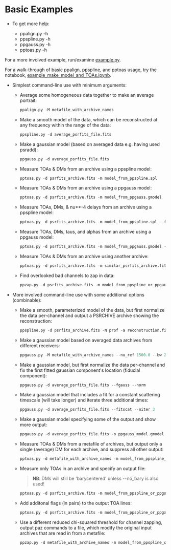 Basic Examples
==============


* To get more help:

  - ppalign.py -h
  - ppspline.py -h
  - ppgauss.py -h
  - pptoas.py -h


For a more involved example, run/examine [example.py][examplepy].

For a walk-through of basic ppalign, ppspline, and pptoas usage, try the notebook, [example_make_model_and_TOAs.ipynb][examplenb].

* Simplest command-line use with minimum arguments:

  - Average some homogeneous data together to make an average portrait:
    ```python
    ppalign.py -M metafile_with_archive_names
    ```

  - Make a smooth model of the data, which can be reconstructed at any frequency within the range of the data:
    ```python
    ppspline.py -d average_psrfits_file.fits
    ```

  - Make a gaussian model (based on averaged data e.g. having used psradd):
    ```python
    ppgauss.py -d average_psrfits_file.fits
    ```

  - Measure TOAs & DMs from an archive using a ppspline model:
    ```python
    pptoas.py -d psrfits_archive.fits -m model_from_ppspline.spl
    ```

  - Measure TOAs & DMs from an archive using a ppgauss model:
    ```python
    pptoas.py -d psrfits_archive.fits -m model_from_ppgauss.gmodel
    ```

  - Measure TOAs, DMs, & nu**-4 delays from an archive using a ppspline model:
    ```python
    pptoas.py -d psrfits_archive.fits -m model_from_ppspline.spl --fit_dt4
    ```

  - Measure TOAs, DMs, taus, and alphas from an archive using a ppgauss model:
    ```python
    pptoas.py -d psrfits_archive.fits -m model_from_ppgauss.gmodel -fit_scat
    ```

  - Measure TOAs & DMs from an archive using another archive:
    ```python
    pptoas.py -d psrfits_archive.fits -m similar_psrfits_archive.fits
    ```

  - Find overlooked bad channels to zap in data:
    ```python
    ppzap.py -d psrfits_archive.fits -m model_from_ppspline_or_ppgauss
    ```

* More involved command-line use with some additional options (combinable):

  - Make a smooth, parameterized model of the data, but first normalize the data per-channel and output a PSRCHIVE archive showing the reconstruction:
    ```python
    ppspline.py -d psrfits_archive.fits -N prof -a reconstruction.fits
    ```

  - Make a gaussian model based on averaged data archives from different receivers:
    ```python
    ppgauss.py -M metafile_with_archive_names --nu_ref 1500.0 --bw 200.0
    ```

  - Make a gaussian model, but first normalize the data per-channel and fix the first fitted gaussian component's location (fiducial component):
    ```python
    ppgauss.py -d average_psrfits_file.fits --fgauss --norm
    ```

  - Make a gaussian model that includes a fit for a constant scattering timescale (will take longer) and iterate three additional times:
    ```python
    ppgauss.py -d average_psrfits_file.fits --fitscat --niter 3
    ```

  - Make a gaussian model specifying some of the output and show more output:
    ```python
    ppgauss.py -d average_psrfits_file.fits -o ppgauss_model.gmodel -m 2_component_820_MHz_model --verbose
    ```

  - Measure TOAs & DMs from a metafile of archives, but output only a single (average) DM for each archive, and suppress all other output:
    ```python
    pptoas.py -d metafile_with_archive_names -m model_from_ppspline_or_ppgauss --one_DM --quiet
    ```

  - Measure only TOAs in an archive and specify an output file:
    > **NB**: DMs will still be 'barycentered' unless --no_bary is also used!

    ```python
    pptoas.py -d psrfits_archive.fits -m model_from_ppspline_or_ppgauss -o my_tim_file.tim --fix_DM --no_bary
    ```

  - Add additonal flags (in pairs) to the output TOA lines:
    ```python
    pptoas.py -d psrfits_archive.fits -m model_from_ppspline_or_ppgauss --flags pta,pta_name,release,release_number
    ```

  - Use a different reduced chi-squared threshold for channel zapping, output paz commands to a file, which modify the original input archives that are read in from a metafile:
    ```python
    ppzap.py -d metafile_with_archive_names -m model_from_ppspline_or_ppgauss -t 1.3 -o paz_cmds.out --modify
    ```


[examplepy]: https://github.com/pennucci/PulsePortraiture/blob/master/examples/example.py
[examplenb]: https://github.com/pennucci/PulsePortraiture/blob/master/examples/example_make_model_and_TOAs.ipynb
